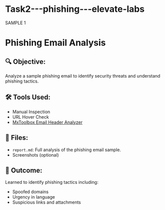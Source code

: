 # Task2---phishing---elevate-labs

SAMPLE 1 
# Phishing Email Analysis

## 🔍 Objective:
Analyze a sample phishing email to identify security threats and understand phishing tactics.

## 🛠 Tools Used:
- Manual Inspection
- URL Hover Check
- [MxToolbox Email Header Analyzer](https://mxtoolbox.com/EmailHeaders.aspx)

## 📁 Files:
- `report.md`: Full analysis of the phishing email sample.
- Screenshots (optional)

## 📌 Outcome:
Learned to identify phishing tactics including:
- Spoofed domains
- Urgency in language
- Suspicious links and attachments

